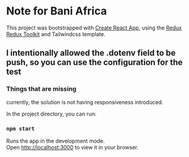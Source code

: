 # Note for Bani Africa

This project was bootstrapped with [Create React App](https://github.com/facebook/create-react-app), using the [Redux](https://redux.js.org/) [Redux Toolkit](https://redux-toolkit.js.org/) and Tailwindcss template.

## I intentionally allowed the .dotenv field to be push, so you can use the configuration for the test


### Things that are missing
currently, the solution is not having responsiveness introduced.

In the project directory, you can run:

### `npm start`

Runs the app in the development mode.\
Open [http://localhost:3000](http://localhost:3000) to view it in your browser.
